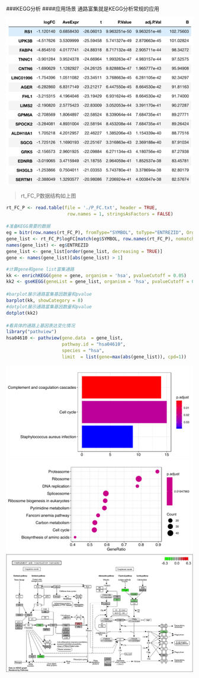 ###KEGG分析
####应用场景
通路富集就是KEGG分析常规的应用

![data format](/images/part10/data_format1.png)

>rt_FC_P数据结构如上图

```R
rt_FC_P <- read.table(file = './P_FC.txt', header = TRUE, 
                       row.names = 1, stringsAsFactors = FALSE)

#准备KEGG需要的数据
eg = bitr(row.names(rt_FC_P), fromType="SYMBOL", toType="ENTREZID", OrgDb="org.Hs.eg.db")
gene_list <- rt_FC_P$logFC[match(eg$SYMBOL, row.names(rt_FC_P), nomatch = 0)]
names(gene_list) <- eg$ENTREZID
gene_list <- gene_list[order(gene_list, decreasing = TRUE)]
gene <- names(gene_list)[abs(gene_list) > 1]
```

```R
#计算gene和gene list富集通路
kk <- enrichKEGG(gene = gene, organism = 'hsa', pvalueCutoff = 0.05)
kk2 <- gseKEGG(geneList = gene_list, organism = 'hsa', pvalueCutoff = 0.05, verbose = FALSE)

#barplot展示通路富集基因数量和pvalue
barplot(kk, showCategory = 8)
#dotplot展示通路富集基因数量和pvalue
dotplot(kk2)

#看具体的通路上基因表达变化情况
library("pathview")
hsa04610 <- pathview(gene.data  = gene_list,
                     pathway.id = "hsa04610",
                     species = "hsa",
                     limit  = list(gene=max(abs(gene_list)), cpd=1))
```

![KK1](/images/part10/KK1.svg)
![KK2](/images/part10/KK2.svg)
![KK3](/images/part10/KK3.png)
